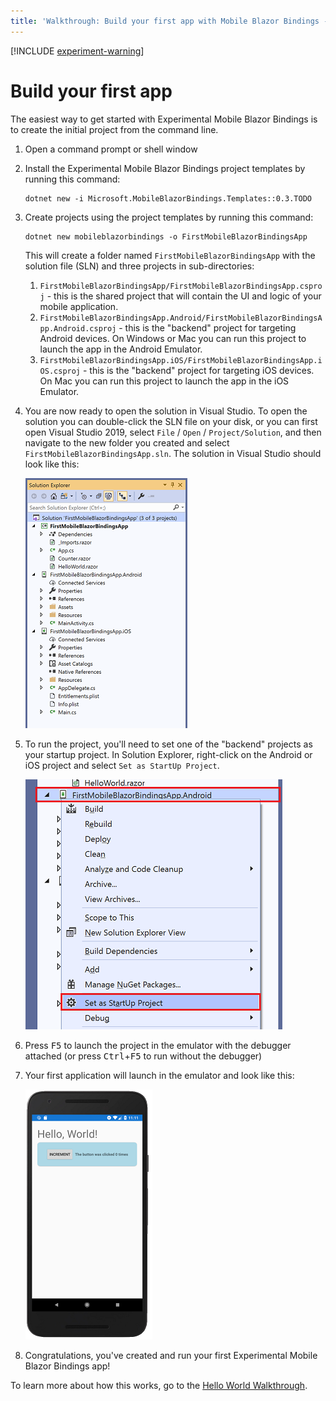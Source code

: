 ```yaml
---
title: 'Walkthrough: Build your first app with Mobile Blazor Bindings - Mobile Blazor Bindings'
---
```


[!INCLUDE [experiment-warning](../includes/experiment-warning.md)]

# Build your first app

The easiest way to get started with Experimental Mobile Blazor Bindings is to create the initial project from the command line.

1. Open a command prompt or shell window
1. Install the Experimental Mobile Blazor Bindings project templates by running this command:

    ```shell
    dotnet new -i Microsoft.MobileBlazorBindings.Templates::0.3.TODO
    ```

1. Create projects using the project templates by running this command:

    ```shell
    dotnet new mobileblazorbindings -o FirstMobileBlazorBindingsApp
    ```

    This will create a folder named `FirstMobileBlazorBindingsApp` with the solution file (SLN) and three projects in sub-directories:

   1. `FirstMobileBlazorBindingsApp/FirstMobileBlazorBindingsApp.csproj` - this is the shared project that will contain the UI and logic of your mobile application.
   1. `FirstMobileBlazorBindingsApp.Android/FirstMobileBlazorBindingsApp.Android.csproj` - this is the "backend" project for targeting Android devices. On Windows or Mac you can run this project to launch the app in the Android Emulator.
   1. `FirstMobileBlazorBindingsApp.iOS/FirstMobileBlazorBindingsApp.iOS.csproj` - this is the "backend" project for targeting iOS devices. On Mac you can run this project to launch the app in the iOS Emulator.

1. You are now ready to open the solution in Visual Studio. To open the solution you can double-click the SLN file on your disk, or you can first open Visual Studio 2019, select `File` / `Open` / `Project/Solution`, and then navigate to the new folder you created and select `FirstMobileBlazorBindingsApp.sln`. The solution in Visual Studio should look like this:

    [ ![Solution Explorer with all 3 projects](media/build-first-app/solution-explorer-with-all-projects-inline.png) ](media/build-first-app/solution-explorer-with-all-projects-expanded.png#lightbox)

1. To run the project, you'll need to set one of the "backend" projects as your startup project. In Solution Explorer, right-click on the Android or iOS project and select `Set as StartUp Project`.

    [ ![Set startup project in Solution Explorer](media/build-first-app/set-startup-project-inline.png) ](media/build-first-app/set-startup-project-expanded.png#lightbox)

1. Press <kbd>F5</kbd> to launch the project in the emulator with the debugger attached (or press <kbd>Ctrl</kbd>+<kbd>F5</kbd> to run without the debugger)

1. Your first application will launch in the emulator and look like this:

    [ ![Hello World running in the Android Emulator](media/build-first-app/android-helloworld-inline.png) ](media/build-first-app/android-helloworld-expanded.png#lightbox)

1. Congratulations, you've created and run your first Experimental Mobile Blazor Bindings app!

To learn more about how this works, go to the [Hello World Walkthrough](hello-world.md).
